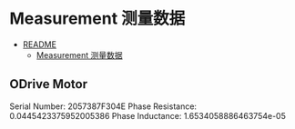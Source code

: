 # Measurement 测量数据

- [README](../README.md)
    - [Measurement 测量数据](./104_measurement.md)

## ODrive Motor

Serial Number: 2057387F304E
Phase Resistance: 0.0445423375952005386
Phase Inductance: 1.6534058886463754e-05
